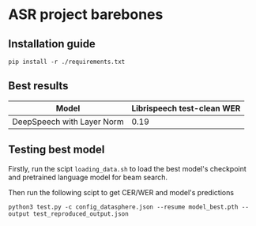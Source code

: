 # ASR project barebones

## Installation guide


```shell
pip install -r ./requirements.txt
```

## Best results

| Model  | Librispeech test-clean WER|
| ------------- | ------------- |
| DeepSpeech with Layer Norm | 0.19  |

## Testing best model

Firstly, run the scipt ``` loading_data.sh ``` to load the best model's checkpoint and pretrained language model for beam search.

Then run the following scipt to get CER/WER and model's predictions
```shell
python3 test.py -c config_datasphere.json --resume model_best.pth --output test_reproduced_output.json
```
